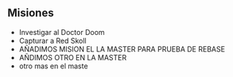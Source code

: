 ## Misiones

* Investigar al Doctor Doom
* Capturar a Red Skoll
* AÑADIMOS MISION EL LA MASTER PARA PRUEBA DE REBASE
* AÑDIMOS OTRO EN LA MASTER
* otro mas en el maste
